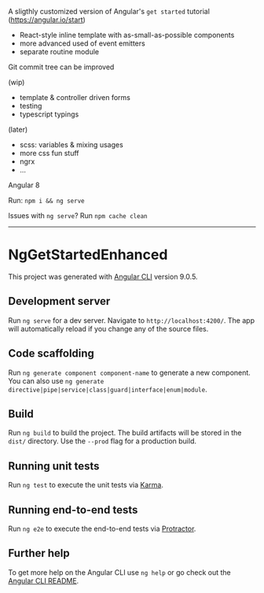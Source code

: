 A sligthly customized version of Angular's `get started` tutorial (https://angular.io/start)
- React-style inline template with as-small-as-possible components
- more advanced used of event emitters
- separate routine module

Git commit tree can be improved

(wip)
- template & controller driven forms
- testing
- typescript typings

(later)
- scss: variables & mixing usages
- more css fun stuff
- ngrx
- ...

Angular 8

Run: `npm i && ng serve`

Issues with `ng serve`? Run `npm cache clean`

----

# NgGetStartedEnhanced

This project was generated with [Angular CLI](https://github.com/angular/angular-cli) version 9.0.5.

## Development server

Run `ng serve` for a dev server. Navigate to `http://localhost:4200/`. The app will automatically reload if you change any of the source files.

## Code scaffolding

Run `ng generate component component-name` to generate a new component. You can also use `ng generate directive|pipe|service|class|guard|interface|enum|module`.

## Build

Run `ng build` to build the project. The build artifacts will be stored in the `dist/` directory. Use the `--prod` flag for a production build.

## Running unit tests

Run `ng test` to execute the unit tests via [Karma](https://karma-runner.github.io).

## Running end-to-end tests

Run `ng e2e` to execute the end-to-end tests via [Protractor](http://www.protractortest.org/).

## Further help

To get more help on the Angular CLI use `ng help` or go check out the [Angular CLI README](https://github.com/angular/angular-cli/blob/master/README.md).
